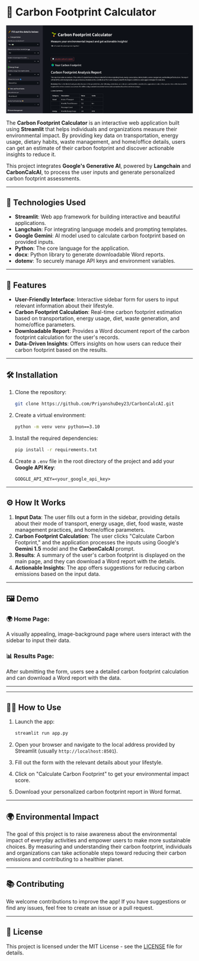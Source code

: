 # 🌱 **Carbon Footprint Calculator**

![](output.png)

The **Carbon Footprint Calculator** is an interactive web application built using **Streamlit** that helps individuals and organizations measure their environmental impact. By providing key data on transportation, energy usage, dietary habits, waste management, and home/office details, users can get an estimate of their carbon footprint and discover actionable insights to reduce it.

This project integrates **Google's Generative AI**, powered by **Langchain** and **CarbonCalcAI**, to process the user inputs and generate personalized carbon footprint assessments.

---

## 🔧 **Technologies Used**

- **Streamlit**: Web app framework for building interactive and beautiful applications.
- **Langchain**: For integrating language models and prompting templates.
- **Google Gemini**: AI model used to calculate carbon footprint based on provided inputs.
- **Python**: The core language for the application.
- **docx**: Python library to generate downloadable Word reports.
- **dotenv**: To securely manage API keys and environment variables.

---

## 🚀 **Features**

- **User-Friendly Interface**: Interactive sidebar form for users to input relevant information about their lifestyle.
- **Carbon Footprint Calculation**: Real-time carbon footprint estimation based on transportation, energy usage, diet, waste generation, and home/office parameters.
- **Downloadable Report**: Provides a Word document report of the carbon footprint calculation for the user's records.
- **Data-Driven Insights**: Offers insights on how users can reduce their carbon footprint based on the results.

---

## 🛠 **Installation**

1. Clone the repository:

    ```bash
    git clone https://github.com/PriyanshuDey23/CarbonCalcAI.git
    
    ```

2. Create a virtual environment:

    ```bash
    python -m venv venv python==3.10
    ```

3. Install the required dependencies:

    ```bash
    pip install -r requirements.txt
    ```

4. Create a `.env` file in the root directory of the project and add your **Google API Key**:

    ```
    GOOGLE_API_KEY=<your_google_api_key>
    ```

---

## ⚙️ **How It Works**

1. **Input Data**: The user fills out a form in the sidebar, providing details about their mode of transport, energy usage, diet, food waste, waste management practices, and home/office parameters.
2. **Carbon Footprint Calculation**: The user clicks "Calculate Carbon Footprint," and the application processes the inputs using Google's **Gemini 1.5** model and the **CarbonCalcAI** prompt.
3. **Results**: A summary of the user's carbon footprint is displayed on the main page, and they can download a Word report with the details.
4. **Actionable Insights**: The app offers suggestions for reducing carbon emissions based on the input data.

---

## 🖼️ **Demo**

### 🌍 **Home Page:**
A visually appealing, image-background page where users interact with the sidebar to input their data.

### 📊 **Results Page:**
After submitting the form, users see a detailed carbon footprint calculation and can download a Word report with the data.

---

---

## 🧑‍💻 **How to Use**

1. Launch the app:

    ```bash
    streamlit run app.py
    ```

2. Open your browser and navigate to the local address provided by Streamlit (usually `http://localhost:8501`).
3. Fill out the form with the relevant details about your lifestyle.
4. Click on "Calculate Carbon Footprint" to get your environmental impact score.
5. Download your personalized carbon footprint report in Word format.

---

## 🌍 **Environmental Impact**

The goal of this project is to raise awareness about the environmental impact of everyday activities and empower users to make more sustainable choices. By measuring and understanding their carbon footprint, individuals and organizations can take actionable steps toward reducing their carbon emissions and contributing to a healthier planet.

---

## 📚 **Contributing**

We welcome contributions to improve the app! If you have suggestions or find any issues, feel free to create an issue or a pull request.

---

## 📑 **License**

This project is licensed under the MIT License - see the [LICENSE](LICENSE) file for details.

